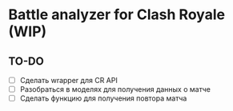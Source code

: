 # Battle analyzer for Clash Royale (WIP)

## TO-DO

- [ ] Сделать wrapper для CR API
- [ ] Разобраться в моделях для получения данных о матче
- [ ] Сделать функцию для получения повтора матча
